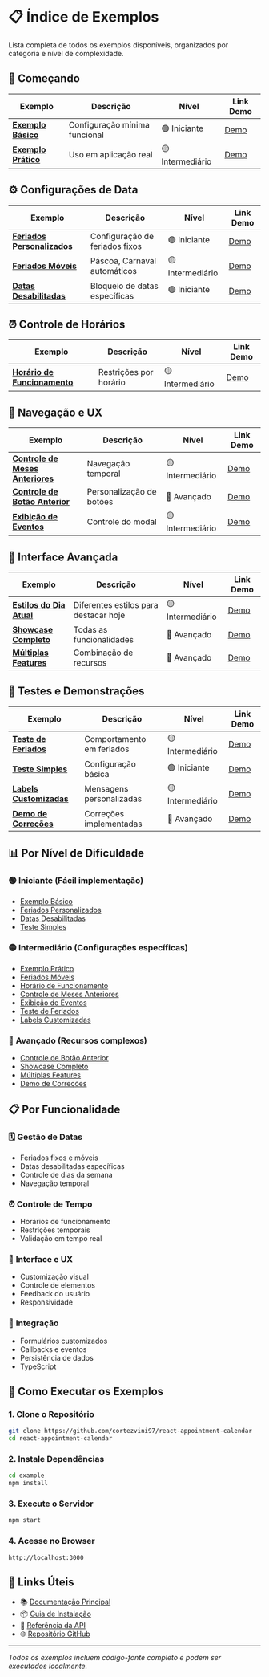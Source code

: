 # 📋 Índice de Exemplos

Lista completa de todos os exemplos disponíveis, organizados por categoria e nível de complexidade.

## 🚀 **Começando** 

| Exemplo | Descrição | Nível | Link Demo |
|---------|-----------|-------|-----------|
| [**Exemplo Básico**](./basic-example.md) | Configuração mínima funcional | 🟢 Iniciante | [Demo](http://localhost:3000/calendar-example) |
| [**Exemplo Prático**](./practical-example.md) | Uso em aplicação real | 🟡 Intermediário | [Demo](http://localhost:3000/practical-example) |

## ⚙️ **Configurações de Data**

| Exemplo | Descrição | Nível | Link Demo |
|---------|-----------|-------|-----------|
| [**Feriados Personalizados**](./holidays.md) | Configuração de feriados fixos | 🟢 Iniciante | [Demo](http://localhost:3000/holidays-example) |
| [**Feriados Móveis**](./movable-holidays.md) | Páscoa, Carnaval automáticos | 🟡 Intermediário | [Demo](http://localhost:3000/movable-holidays) |
| [**Datas Desabilitadas**](./disabled-dates.md) | Bloqueio de datas específicas | 🟢 Iniciante | [Demo](http://localhost:3000/disabled-dates) |

## ⏰ **Controle de Horários**

| Exemplo | Descrição | Nível | Link Demo |
|---------|-----------|-------|-----------|
| [**Horário de Funcionamento**](./working-hours.md) | Restrições por horário | 🟡 Intermediário | [Demo](http://localhost:3000/working-hours) |

## 🧭 **Navegação e UX**

| Exemplo | Descrição | Nível | Link Demo |
|---------|-----------|-------|-----------|
| [**Controle de Meses Anteriores**](./previous-months.md) | Navegação temporal | 🟡 Intermediário | [Demo](http://localhost:3000/previous-months) |
| [**Controle de Botão Anterior**](./previous-button-control.md) | Personalização de botões | 🔴 Avançado | [Demo](http://localhost:3000/previous-button-control) |
| [**Exibição de Eventos**](./show-existing-events.md) | Controle do modal | 🟡 Intermediário | [Demo](http://localhost:3000/show-existing-events) |

## 🎨 **Interface Avançada**

| Exemplo | Descrição | Nível | Link Demo |
|---------|-----------|-------|-----------|
| [**Estilos do Dia Atual**](./today-style.md) | Diferentes estilos para destacar hoje | 🟡 Intermediário | [Demo](http://localhost:3000/today-style) |
| [**Showcase Completo**](./feature-showcase.md) | Todas as funcionalidades | 🔴 Avançado | [Demo](http://localhost:3000/feature-showcase) |
| [**Múltiplas Features**](./example-with-features.md) | Combinação de recursos | 🔴 Avançado | [Demo](http://localhost:3000/example-with-features) |

## 🧪 **Testes e Demonstrações**

| Exemplo | Descrição | Nível | Link Demo |
|---------|-----------|-------|-----------|
| [**Teste de Feriados**](./holiday-booking-test.md) | Comportamento em feriados | 🟡 Intermediário | [Demo](http://localhost:3000/holiday-booking-test) |
| [**Teste Simples**](./simple-holiday-test.md) | Configuração básica | 🟢 Iniciante | [Demo](http://localhost:3000/simple-holiday-test) |
| [**Labels Customizadas**](./disabled-dates-labels.md) | Mensagens personalizadas | 🟡 Intermediário | [Demo](http://localhost:3000/disabled-dates-label) |
| [**Demo de Correções**](./corrections-demo.md) | Correções implementadas | 🔴 Avançado | [Demo](http://localhost:3000/corrections-demo) |

## 📊 **Por Nível de Dificuldade**

### 🟢 **Iniciante** (Fácil implementação)
- [Exemplo Básico](./basic-example.md)
- [Feriados Personalizados](./holidays.md)
- [Datas Desabilitadas](./disabled-dates.md)
- [Teste Simples](./simple-holiday-test.md)

### 🟡 **Intermediário** (Configurações específicas)
- [Exemplo Prático](./practical-example.md)
- [Feriados Móveis](./movable-holidays.md)
- [Horário de Funcionamento](./working-hours.md)
- [Controle de Meses Anteriores](./previous-months.md)
- [Exibição de Eventos](./show-existing-events.md)
- [Teste de Feriados](./holiday-booking-test.md)
- [Labels Customizadas](./disabled-dates-labels.md)

### 🔴 **Avançado** (Recursos complexos)
- [Controle de Botão Anterior](./previous-button-control.md)
- [Showcase Completo](./feature-showcase.md)
- [Múltiplas Features](./example-with-features.md)
- [Demo de Correções](./corrections-demo.md)

## 📋 **Por Funcionalidade**

### 🗓️ **Gestão de Datas**
- Feriados fixos e móveis
- Datas desabilitadas específicas
- Controle de dias da semana
- Navegação temporal

### ⏰ **Controle de Tempo**
- Horários de funcionamento
- Restrições temporais
- Validação em tempo real

### 🎨 **Interface e UX**
- Customização visual
- Controle de elementos
- Feedback do usuário
- Responsividade

### 🔧 **Integração**
- Formulários customizados
- Callbacks e eventos
- Persistência de dados
- TypeScript

## 🚀 **Como Executar os Exemplos**

### 1. **Clone o Repositório**
```bash
git clone https://github.com/cortezvini97/react-appointment-calendar
cd react-appointment-calendar
```

### 2. **Instale Dependências**
```bash
cd example
npm install
```

### 3. **Execute o Servidor**
```bash
npm start
```

### 4. **Acesse no Browser**
```
http://localhost:3000
```

## 🔗 **Links Úteis**

- 📚 [Documentação Principal](../README.md)
- 📦 [Guia de Instalação](../installation.md)
- 📖 [Referência da API](../api-reference.md)
- 🌐 [Repositório GitHub](https://github.com/cortezvini97/react-appointment-calendar)

---

*Todos os exemplos incluem código-fonte completo e podem ser executados localmente.*
